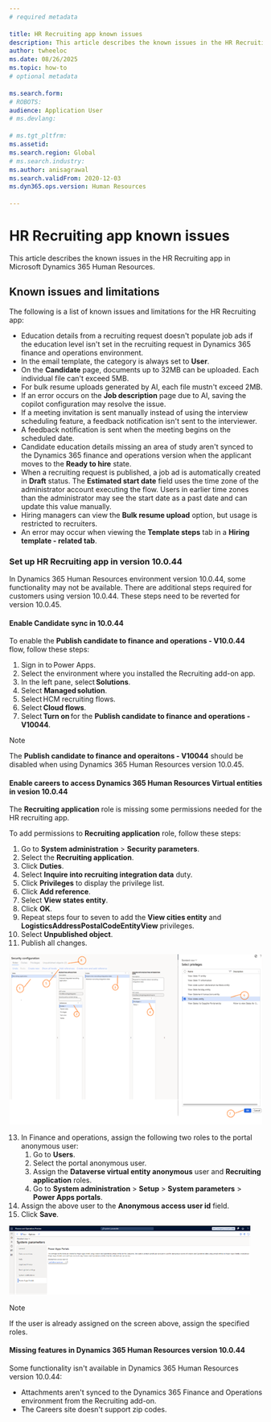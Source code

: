 ```yaml
---
# required metadata

title: HR Recruiting app known issues 
description: This article describes the known issues in the HR Recruiting app in Microsoft Dynamics 365 Human Resources.
author: twheeloc
ms.date: 08/26/2025
ms.topic: how-to
# optional metadata

ms.search.form: 
# ROBOTS: 
audience: Application User
# ms.devlang: 

# ms.tgt_pltfrm: 
ms.assetid: 
ms.search.region: Global
# ms.search.industry: 
ms.author: anisagrawal
ms.search.validFrom: 2020-12-03
ms.dyn365.ops.version: Human Resources

---
```


# HR Recruiting app known issues 

This article describes the known issues in the HR Recruiting app in Microsoft Dynamics 365 Human Resources.


## Known issues and limitations 

The following is a list of known issues and limitations for the HR Recruiting app:
  - Education details from a recruiting request doesn't populate job ads if the education level isn't set in the recruiting request in Dynamics 365 finance and operations environment.
  - In the email template, the category is always set to **User**.
  - On the **Candidate** page, documents up to 32MB can be uploaded. Each individual file can't exceed 5MB.
  - For bulk resume uploads generated by AI, each file mustn't exceed 2MB.
  - If an error occurs on the **Job description** page due to AI, saving the copilot configuration may resolve the issue.
  - If a meeting invitation is sent manually instead of using the interview scheduling feature, a feedback notification isn't sent to the interviewer.
  - A feedback notification is sent when the meeting begins on the scheduled date.
  - Candidate education details missing an area of study aren't synced to the Dynamics 365 finance and operations version when the applicant moves to the **Ready to hire** state.
  - When a recruiting request is published, a job ad is automatically created in **Draft** status. The **Estimated start date** field uses the time zone of the administrator account executing the flow. Users in earlier time zones than the administrator may see the start date as a past date and can update this value manually.
  - Hiring managers can view the **Bulk resume upload** option, but usage is restricted to recruiters.
  - An error may occur when viewing the **Template steps** tab in a **Hiring template - related tab**. 

### Set up HR Recruiting app in version 10.0.44 

In Dynamics 365 Human Resources environment version 10.0.44, some functionality may not be available. There are additional steps required for customers using version 10.0.44. These steps need to be reverted for version 10.0.45. 

#### Enable Candidate sync in 10.0.44
To enable the **Publish candidate to finance and operations - V10.0.44** flow, follow these steps: 
1. Sign in to Power Apps.
2. Select the environment where you installed the Recruiting add-on app.
3. In the left pane, select **Solutions**.
4. Select **Managed solution**.
5. Select HCM recruiting flows.
6. Select **Cloud flows**.
7. Select **Turn on** for the **Publish candidate to finance and operations - V10044**.

>[!Note]
> The **Publish candidate to finance and operaitons - V10044** should be disabled when using Dynamics 365 Human Resources version 10.0.45. 

#### Enable careers to access Dynamics 365 Human Resources Virtual entities in vesion 10.0.44
The **Recruiting application** role is missing some permissions needed for the HR recruiting app. 

To add permissions to **Recruiting application** role, follow these steps:   
1. Go to **System administration** > **Security parameters**.
2. Select the **Recruiting application**.
3. Click **Duties**.
4. Select **Inquire into recruiting integration data** duty.
5. Click **Privileges** to display the privilege list.
6. Click **Add reference**.
7. Select **View states entity**.
8. Click **OK**.
9. Repeat steps four to seven to add the **View cities entity** and **LogisticsAddressPostalCodeEntityView** privileges.
10. Select **Unpublished object**.
11. Publish all changes.


[![Secruity configuration.](./media/secruityconfig.png)](./media/secruityconfig.png)

13. In Finance and operations, assign the following two roles to the portal anonymous user: 
      1. Go to **Users**.
      2. Select the portal anonymous user.
      3. Assign the **Dataverse virtual entity anonymous** user and **Recruiting application** roles.
      4. Go to **System administration** > **Setup** > **System parameters** > **Power Apps portals**.
14. Assign the above user to the **Anonymous access user id** field.
15. Click **Save**.

[![System parameters.](./media/systempara.png)](./media/systempara.png)

>[!Note]
> If the user is already assigned on the screen above, assign the specified roles. 


#### Missing features in Dynamics 365 Human Resources version 10.0.44 
Some functionality isn't available in Dynamics 365 Human Resources version 10.0.44:
 - Attachments aren't synced to the Dynamics 365 Finance and Operations environment from the Recruiting add-on.
 - The Careers site doesn't support zip codes. 


